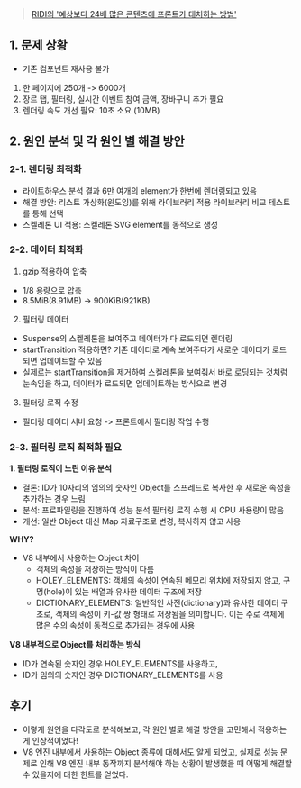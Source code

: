 > [RIDI의 '예상보다 24배 많은 콘텐츠에 프론트가 대처하는 방법'](https://ridicorp.com/story/ridi-markdown-improvements/?ref=codenary)
## 1. 문제 상황

- 기존 컴포넌트 재사용 불가

1. 한 페이지에 250개 -> 6000개
2. 장르 탭, 필터링, 실시간 이벤트 참여 금액, 장바구니 추가 필요
3. 렌더링 속도 개선 필요: 10초 소요 (10MB)

## 2. 원인 분석 및 각 원인 별 해결 방안

### 2-1. 렌더링 최적화

- 라이트하우스 분석 결과 6만 여개의 element가 한번에 렌더링되고 있음
- 해결 방안: 리스트 가상화(윈도잉)를 위해 라이브러리 적용
  라이브러리 비교 테스트를 통해 선택
- 스켈레톤 UI 적용: 스켈레톤 SVG element를 동적으로 생성

### 2-2. 데이터 최적화

1. gzip 적용하여 압축

- 1/8 용량으로 압축
- 8.5MiB(8.91MB) -> 900KiB(921KB)

2. 필터링 데이터

- Suspense의 스켈레톤을 보여주고 데이터가 다 로드되면 렌더링
- startTransition 적용하면? 기존 데이터로 계속 보여주다가 새로운 데이터가 로드되면 업데이트할 수 있음
- 실제로는 startTransition을 제거하여 스켈레톤을 보여줘서 바로 로딩되는 것처럼 눈속임을 하고, 데이터가 로드되면 업데이트하는 방식으로 변경

3. 필터링 로직 수정

- 필터링 데이터 서버 요청 -> 프론트에서 필터링 작업 수행

### 2-3. 필터링 로직 최적화 필요

**1. 필터링 로직이 느린 이유 분석**

- 결론: ID가 10자리의 임의의 숫자인 Object를 스프레드로 복사한 후 새로운 속성을 추가하는 경우 느림
- 분석: 프로파일링을 진행하여 성능 분석 필터링 로직 수행 시 CPU 사용량이 많음
- 개선: 일반 Object 대신 Map 자료구조로 변경, 복사하지 않고 사용

**WHY?**

- V8 내부에서 사용하는 Object 차이
  - 객체의 속성을 저장하는 방식이 다름
  - HOLEY_ELEMENTS: 객체의 속성이 연속된 메모리 위치에 저장되지 않고, 구멍(hole)이 있는 배열과 유사한 데이터 구조에 저장
  - DICTIONARY_ELEMENTS: 일반적인 사전(dictionary)과 유사한 데이터 구조로, 객체의 속성이 키-값 쌍 형태로 저장됨을 의미합니다. 이는 주로 객체에 많은 수의 속성이 동적으로 추가되는 경우에 사용

**V8 내부적으로 Object를 처리하는 방식**

- ID가 연속된 숫자인 경우 HOLEY_ELEMENTS를 사용하고,
- ID가 임의의 숫자인 경우 DICTIONARY_ELEMENTS를 사용

## 후기

- 이렇게 원인을 다각도로 분석해보고, 각 원인 별로 해결 방안을 고민해서 적용하는 게 인상적이었다!
- V8 엔진 내부에서 사용하는 Object 종류에 대해서도 알게 되었고, 실제로 성능 문제로 인해 V8 엔진 내부 동작까지 분석해야 하는 상황이 발생했을 때 어떻게 해결할 수 있을지에 대한 힌트를 얻었다.
